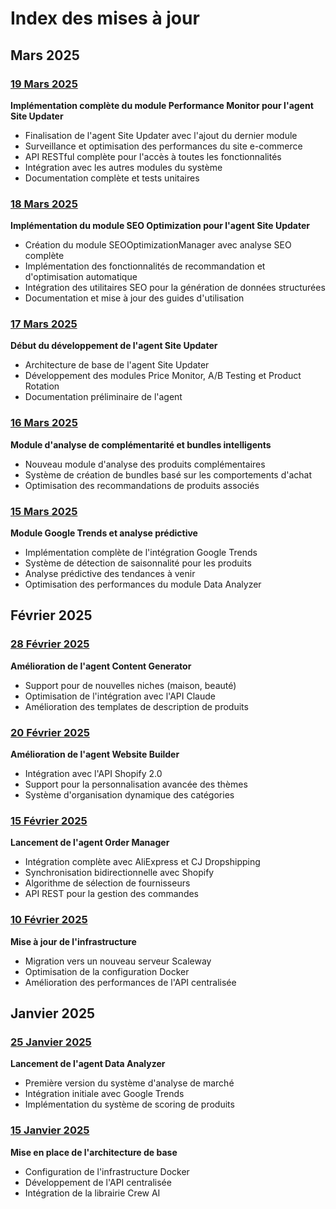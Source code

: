 # Index des mises à jour

## Mars 2025

### [19 Mars 2025](2025-03-19.md)
**Implémentation complète du module Performance Monitor pour l'agent Site Updater**
- Finalisation de l'agent Site Updater avec l'ajout du dernier module
- Surveillance et optimisation des performances du site e-commerce
- API RESTful complète pour l'accès à toutes les fonctionnalités
- Intégration avec les autres modules du système
- Documentation complète et tests unitaires

### [18 Mars 2025](2025-03-18.md)
**Implémentation du module SEO Optimization pour l'agent Site Updater**
- Création du module SEOOptimizationManager avec analyse SEO complète
- Implémentation des fonctionnalités de recommandation et d'optimisation automatique
- Intégration des utilitaires SEO pour la génération de données structurées
- Documentation et mise à jour des guides d'utilisation

### [17 Mars 2025](2025-03-17.md) 
**Début du développement de l'agent Site Updater**
- Architecture de base de l'agent Site Updater
- Développement des modules Price Monitor, A/B Testing et Product Rotation
- Documentation préliminaire de l'agent

### [16 Mars 2025](2025-03-16.md)
**Module d'analyse de complémentarité et bundles intelligents**
- Nouveau module d'analyse des produits complémentaires
- Système de création de bundles basé sur les comportements d'achat
- Optimisation des recommandations de produits associés

### [15 Mars 2025](2025-03-15.md)
**Module Google Trends et analyse prédictive**
- Implémentation complète de l'intégration Google Trends
- Système de détection de saisonnalité pour les produits
- Analyse prédictive des tendances à venir
- Optimisation des performances du module Data Analyzer

## Février 2025

### [28 Février 2025](2025-02-28.md)
**Amélioration de l'agent Content Generator**
- Support pour de nouvelles niches (maison, beauté)
- Optimisation de l'intégration avec l'API Claude
- Amélioration des templates de description de produits

### [20 Février 2025](2025-02-20.md)
**Amélioration de l'agent Website Builder**
- Intégration avec l'API Shopify 2.0
- Support pour la personnalisation avancée des thèmes
- Système d'organisation dynamique des catégories

### [15 Février 2025](2025-02-15.md)
**Lancement de l'agent Order Manager**
- Intégration complète avec AliExpress et CJ Dropshipping
- Synchronisation bidirectionnelle avec Shopify
- Algorithme de sélection de fournisseurs
- API REST pour la gestion des commandes

### [10 Février 2025](2025-02-10.md)
**Mise à jour de l'infrastructure**
- Migration vers un nouveau serveur Scaleway
- Optimisation de la configuration Docker
- Amélioration des performances de l'API centralisée

## Janvier 2025

### [25 Janvier 2025](2025-01-25.md)
**Lancement de l'agent Data Analyzer**
- Première version du système d'analyse de marché
- Intégration initiale avec Google Trends
- Implémentation du système de scoring de produits

### [15 Janvier 2025](2025-01-15.md)
**Mise en place de l'architecture de base**
- Configuration de l'infrastructure Docker
- Développement de l'API centralisée
- Intégration de la librairie Crew AI
